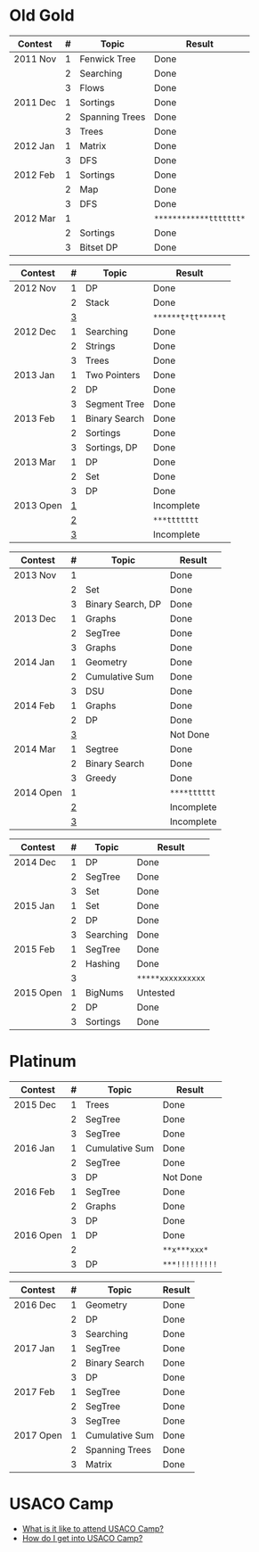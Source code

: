# Old Gold

| Contest         | #                          | Topic            | Result                 |
| ------------- | ------------------------------------- |---------------| ---------------------- |
| 2011 Nov | 1 | Fenwick Tree | Done |
| | 2 | Searching | Done |
| | 3 | Flows | Done |
| 2011 Dec | 1 | Sortings | Done |
| | 2 | Spanning Trees | Done |
| | 3 | Trees | Done |
| 2012 Jan | 1 | Matrix | Done |
| | 3 | DFS | Done |
| 2012 Feb | 1 | Sortings | Done |
| | 2 | Map | Done |
| | 3 | DFS | Done |
| 2012 Mar | 1 | | `************ttttttt*` |
| | 2 | Sortings | Done |
| | 3 | Bitset DP | Done |

| Contest         | #                          | Topic            | Result                 |
| ------------- | ------------------------------------- |---------------| ---------------------- |
| 2012 Nov |  1 | DP | Done |
| |  2 | Stack | Done |
| |  [3](http://www.usaco.org/index.php?page=viewproblem2&cpid=195) |  | `******t*tt*****t`|
| 2012 Dec |  1 | Searching | Done |
| |  2 | Strings | Done |
| |  3 | Trees | Done |
| 2013 Jan |  1 | Two Pointers | Done |
| |  2 | DP | Done |
| |  3 | Segment Tree | Done |
| 2013 Feb |  1 | Binary Search | Done |
| |  2 | Sortings | Done |
| |  3 | Sortings, DP | Done |
| 2013 Mar |  1 | DP | Done |
| |  2 | Set | Done |
| |  3 | DP | Done |
| 2013 Open | [1](http://www.usaco.org/index.php?page=viewproblem2&cpid=285) |  | Incomplete |
| |  [2](http://www.usaco.org/index.php?page=viewproblem2&cpid=286) |  | `***ttttttt` |
| |  [3](http://www.usaco.org/index.php?page=viewproblem2&cpid=287) |  | Incomplete |

| Contest         | #                          | Topic            | Result                 |
| ------------- | ------------------------------------- |---------------| ---------------------- |
| 2013 Nov | 1 | | Done |
| |  2 | Set | Done |
| |  3 | Binary Search, DP | Done |
| 2013 Dec | 1 | Graphs | Done |
| |  2 | SegTree | Done |
| |  3 | Graphs | Done |
| 2014 Jan | 1 | Geometry | Done |
| |  2 | Cumulative Sum | Done |
| |  3 | DSU | Done |
| 2014 Feb | 1 | Graphs | Done |
| |  2 | DP | Done |
| |  [3](http://www.usaco.org/index.php?page=viewproblem2&cpid=402) |  | Not Done |
| 2014 Mar | 1 | Segtree | Done |
| |  2 | Binary Search | Done |
| |  3 | Greedy | Done |
| 2014 Open | 1 |  | `****tttttt` |
| |  [2](http://www.usaco.org/index.php?page=viewproblem2&cpid=437) |  | Incomplete |
| |  [3](http://www.usaco.org/index.php?page=viewproblem2&cpid=438) |  | Incomplete |

| Contest         | #                          | Topic            | Result                 |
| ------------- | ------------------------------------- |---------------| ---------------------- |
| 2014 Dec |  1 | DP | Done |
| |  2 | SegTree | Done |
| |  3 | Set | Done |
| 2015 Jan |  1 | Set | Done |
| |  2 | DP | Done |
| |  3 | Searching | Done |
| 2015 Feb |  1 | SegTree | Done |
| |  2 | Hashing | Done |
| |  3 |  | `*****xxxxxxxxxx` |
| 2015 Open |  1 | BigNums | Untested |
| |  2 | DP | Done |
| |  3 | Sortings | Done |

# Platinum

| Contest         | #                          | Topic            | Result                 |
| ------------- | ------------------------------------- |---------------| ---------------------- |
| 2015 Dec | 1 | Trees | Done |
| | 2 | SegTree | Done |
| | 3 | SegTree | Done |
| 2016 Jan |  1 | Cumulative Sum | Done |
| |  2 | SegTree | Done |
| |  3 | DP | Not Done |
| 2016 Feb |  1 | SegTree | Done |
| |  2 | Graphs | Done |
| |  3 | DP | Done |
| 2016 Open |  1 | DP | Done |
| | 2 | | `**x***xxx*` |
| | 3 | DP | `***!!!!!!!!!` |

| Contest         | #                          | Topic            | Result                 |
| ------------- | ------------------------------------- |---------------| ---------------------- |
| 2016 Dec |  1 | Geometry | Done |
|  |  2 | DP | Done |
|  |  3 | Searching | Done |
| 2017 Jan |  1 | SegTree | Done |
| |  2 | Binary Search | Done |
| |  3 | DP | Done |
| 2017 Feb |  1 | SegTree | Done |
| |  2 | SegTree | Done |
| |  3 | SegTree | Done |
| 2017 Open |  1 | Cumulative Sum | Done |
| |  2 | Spanning Trees | Done |
| |  3 | Matrix | Done |

# USACO Camp
  * [What is it like to attend USACO Camp?](https://www.quora.com/What-is-it-like-to-attend-the-USACO-training-camp)
  * [How do I get into USACO Camp?](https://www.quora.com/How-do-I-get-into-the-USACO-training-camp)
